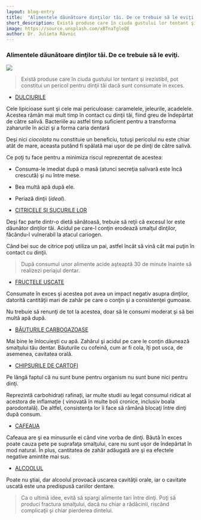 ```yaml
---
layout: blog-entry
title:  "Alimentele dăunătoare dinţilor tăi. De ce trebuie să le eviţi."
short_description: Există produse care în ciuda gustului lor tentant şi irezistibil, pot constitui un pericol pentru dinţii tăi dacă sunt consumate in exces.
image: https://source.unsplash.com/xBTnaTgleQE
author: Dr. Julieta Răvnic
---
```


### Alimentele dăunătoare dinţilor tăi. De ce trebuie să le eviţi.

![](https://source.unsplash.com/xBTnaTgleQE)

> Există produse care în ciuda gustului lor tentant şi irezistibil, pot constitui un pericol pentru dinţii tăi dacă sunt consumate in exces.

* [DULCIURILE](red)

Cele lipicioase sunt şi cele mai periculoase: caramelele, jeleurile, acadelele. Acestea
rămân mai mult timp în contact cu dinţii tăi, fiind greu de îndepărtat de către salivă.
Bacteriile au astfel timp suficient pentru a transforma zaharurile în acizi şi a forma caria
dentară

Deşi nici *ciocolata* nu constituie un beneficiu, totuşi pericolul nu este chiar atât de mare,
aceasta putând fi spălată mai uşor de pe dinţi de către salivă.

Ce poţi tu face pentru a minimiza riscul reprezentat de acestea:

  * Consuma-le imediat după o masă (atunci secreţia salivară este încă crescută) şi
  nu între mese.
  * Bea multă apă după ele.
  * Periază dinţii (*ideal*).

* [CITRICELE ŞI SUCURILE LOR](red)

Deşi fac parte dintr-o dietă sănătoasă, trebuie să reţii că excesul lor este dăunător
dinţilor tăi. Acidul pe care-l conţin erodează smalţul dinţilor, făcându-l vulnerabil la
atacul cariogen.

Când bei suc de citrice poţi utiliza un pai, astfel încât să vină cât mai puţin în contact cu
dinţii.

>După consumul unor alimente acide aşteaptă 30 de minute înainte să realizezi periajul
dentar.

* [FRUCTELE USCATE](red)

Consumate în exces şi acestea pot avea un impact negativ asupra dinţilor, datorită
cantităţii mari de zahăr pe care o conţin şi a consistenţei gumoase.

Nu trebuie să renunţi de tot la acestea, doar să le consumi moderat şi să bei multă apă
după.

* [BĂUTURILE CARBOGAZOASE](red)

Mai bine le înlocuieşti cu apă. Zahărul şi acidul pe care le conţin dăunează smalţului tău dentar.
Băuturile cu cofeină, cum ar fi cola, îţi pot usca, de asemenea, cavitatea orală.

* [CHIPSURILE DE CARTOFI](red)

Pe lângă faptul că nu sunt bune pentru organism nu sunt bune nici pentru dinţi.

Reprezintă carbohidrați rafinați, iar multe studii au legat consumul ridicat al acestora de
inflamaţie ( vinovată în multe boli cronice, inclusiv boala parodontală). De altfel,
consistenţa lor îi face să rămănă blocaţi între dinţi după consum.

* [CAFEAUA](red)

Cafeaua are şi ea minusurile ei când vine vorba de dinţi. Băută în exces poate cauza
pete pe suprafaţa smalţului, care nu sunt uşor de îndepărtat în mod natural. În plus,
cantitatea de zahăr adăugată are şi ea efectele negative amintite mai sus.

* [ALCOOLUL](red)

Poate nu ştiai, dar alcoolul provoacă uscarea cavităţii orale, iar o cavitate uscată este
una predispusă cariilor dentare.

>Ca o ultimă idee, evită să spargi alimente tari între dinţi. Poţi să produci fractura
smalţului, dacă nu chiar a rădăcinii, riscând complicaţii şi chiar pierderea dintelui.
